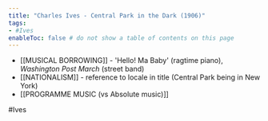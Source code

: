 ```yaml
---
title: "Charles Ives - Central Park in the Dark (1906)"
tags:
- #Ives   
enableToc: false # do not show a table of contents on this page
---
```


- [[MUSICAL BORROWING]] - 'Hello! Ma Baby' (ragtime piano), *Washington Post March* (street band)
- [[NATIONALISM]] - reference to locale in title (Central Park being in New York)
- [[PROGRAMME MUSIC (vs Absolute music)]]

#Ives